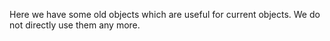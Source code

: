 Here we have some old objects which are useful for current objects. We do not directly use them any more.